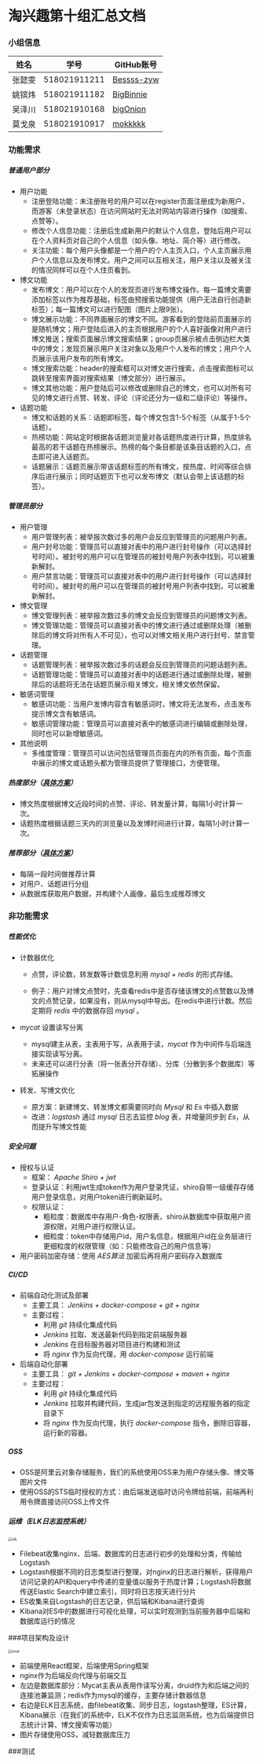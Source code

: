 # 淘兴趣第十组汇总文档

### 小组信息

| 姓名   | 学号         | GitHub账号                                                   |
| ------ | ------------ | ------------------------------------------------------------ |
| 张懿雯 | 518021911211 | [Bessss-zyw](https://github.com/orgs/Amoy-interest/people/Bessss-zyw) |
| 姚镔炜 | 518021911182 | [BigBinnie](https://github.com/orgs/Amoy-interest/people/BigBinnie) |
| 吴泽川 | 518021910168 | [bigOnion](https://github.com/orgs/Amoy-interest/people/explodingnerk) |
| 莫戈泉 | 518021910917 | [mokkkkk](https://github.com/orgs/Amoy-interest/people/mokkkkk) |



### 功能需求

##### 普通用户部分

- 用户功能
  - 注册登陆功能：未注册账号的用户可以在register页面注册成为新用户，而游客（未登录状态）在访问网站时无法对网站内容进行操作（如搜索、点赞等）。
  - 修改个人信息功能：注册后生成新用户的默认个人信息，登陆后用户可以在个人资料页对自己的个人信息（如头像、地址、简介等）进行修改。
  - 关注功能：每个用户头像都是一个用户的个人主页入口，个人主页展示用户个人信息以及发布博文。用户之间可以互相关注，用户关注以及被关注的情况同样可以在个人住页看到。
- 博文功能
  - 发布博文：用户可以在个人的发现页进行发布博文操作。每一篇博文需要添加标签以作为推荐基础，标签由预搜索功能提供（用户无法自行创造新标签）；每一篇博文可以进行配图（图片上限9张）。
  - 博文展示功能：不同界面展示的博文不同。游客看到的登陆前页面展示的是随机博文；用户登陆后进入的主页根据用户的个人喜好画像对用户进行博文推送；搜索页面展示博文搜索结果；group页展示被点击侧边栏大类中的博文；发现页展示用户关注对象以及用户个人发布的博文；用户个人页展示该用户发布的所有博文。
  - 博文搜索功能：header的搜索框可以对博文进行搜索，点击搜索图标可以跳转至搜索界面对搜索结果（博文部分）进行展示。
  - 博文其他功能：用户登陆后可以修改或删除自己的博文，也可以对所有可见的博文进行点赞、转发、评论（评论还分为一级和二级评论）等操作。
- 话题功能
  - 博文和话题的关系：话题即标签，每个博文包含1-5个标签（从属于1-5个话题）。
  - 热榜功能：网站定时根据各话题浏览量对各话题热度进行计算，热度排名最高的若干话题在热榜展示。热榜的每个条目都是该条目话题的入口，点击即可进入话题页。
  - 话题展示：话题页展示带该话题标签的所有博文，按热度、时间等综合排序后进行展示；同时话题页下也可以发布博文（默认会带上该话题的标签）。

##### 管理员部分

- 用户管理
  - 用户管理列表：被举报次数过多的用户会反应到管理员的问题用户列表。
  - 用户封号功能：管理员可以直接对表中的用户进行封号操作（可以选择封号时间）。被封号的用户可以在管理员的被封号用户列表中找到，可以被重新解封。
  - 用户禁言功能：管理员可以直接对表中的用户进行封号操作（可以选择封号时间）。被封号的用户可以在管理员的被封号用户列表中找到，可以被重新解封。
- 博文管理
  - 博文管理列表：被举报次数过多的博文会反应到管理员的问题博文列表。
  - 博文管理功能：管理员可以直接对表中的博文进行通过或删除处理（被删除后的博文将对所有人不可见），也可以对博文相关用户进行封号、禁言管理。
- 话题管理
  - 话题管理列表：被举报次数过多的话题会反应到管理员的问题话题列表。
  - 话题管理功能：管理员可以直接对表中的话题进行通过或删除处理，被删除后的话题将无法在话题页展示相关博文，相关博文依然保留。
- 敏感词管理
  - 敏感词功能：当用户发博内容含有敏感词时，博文将无法发布，点击发布提示博文含有敏感词。
  - 敏感词管理功能：管理员可以直接对表中的敏感词进行编辑或删除处理，同时也可以新增敏感词。
- 其他说明
  - 多维度管理：管理员可以访问包括管理员页面在内的所有页面，每个页面中展示的博文或话题头都为管理员提供了管理接口，方便管理。

##### 热度部分（[具体方案](https://github.com/Amoy-interest/Doc/blob/master/final/热度算法.md)）

- 博文热度根据博文近段时间的点赞、评论、转发量计算，每隔1小时计算一次。
- 话题热度根据话题三天内的浏览量以及发博时间进行计算，每隔1小时计算一次。

##### 推荐部分（[具体方案](https://github.com/Amoy-interest/Doc/blob/master/final/推荐算法.md)）

- 每隔一段时间做推荐计算
- 对用户、话题进行分组
- 从数据库获取用户数据，并构建个人画像，最后生成推荐博文



### 非功能需求

##### 性能优化

* 计数器优化

  * 点赞，评论数，转发数等计数信息利用 *mysql + redis* 的形式存储。

  * 例子：用户对博文点赞时，先查看redis中是否存储该博文的点赞数以及博文的点赞记录，如果没有，则从mysql中导出。在redis中进行计数。然后定期将 *redis* 中的数据存回 *mysql* 。

* *mycat* 设置读写分离
  * mysql建主从表，主表用于写，从表用于读，*mycat* 作为中间件与后端连接实现读写分离。
  * 未来还可以进行分表（将一张表分开存储）、分库（分散到多个数据库）等拓展操作
* 转发、写博文优化
  * 原方案：新建博文、转发博文都需要同时向 *Mysql* 和 *Es* 中插入数据
  * 改进：*logstash* 通过 *mysql* 日志去监控 *blog* 表，并增量同步到 *Es*，从而提升写博文性能

##### 安全问题

- 授权与认证
  - 框架： *Apache Shiro + jwt*
  - 登录认证：利用jwt生成token作为用户登录凭证，shiro自带一级缓存存储用户登录信息，对用户token进行刷新延时。
  - 权限认证：
    - 粗粒度：数据库中存用户-角色-权限表，shiro从数据库中获取用户资源权限，对用户进行权限认证。
    - 细粒度：token中存储用户id，用户名信息，根据用户id在业务层进行更细粒度的权限管理（如：只能修改自己的用户信息等）
- 用户密码加密存储：使用 *AES算法* 加密后再将用户密码存入数据库

##### CI/CD

- 前端自动化测试及部署
  - 主要工具： *Jenkins + docker-compose + git + nginx* 
  - 主要过程：
    - 利用 *git* 持续化集成代码
    - *Jenkins* 拉取、发送最新代码到指定前端服务器
    - *Jenkins* 在目标服务器对项目进行构建和测试
    - 将 *nginx* 作为反向代理，用 *docker-compose* 运行前端
- 后端自动化部署
  - 主要工具： *git + Jenkins + docker-compose + maven + nginx* 
  - 主要过程：
    - 利用 *git* 持续化集成代码
    - *Jenkins* 拉取并构建代码，生成jar包发送到指定的远程服务器的指定目录下
    - 将 *nginx* 作为反向代理，执行 *docker-compose* 指令，删除旧容器，运行新的容器。

##### OSS

- OSS是阿里云对象存储服务，我们的系统使用OSS来为用户存储头像、博文等图片文件
- 使用OSS的STS临时授权的方式：由后端发送临时访问令牌给前端，前端再利用令牌直接访问OSS上传文件



##### 运维（ELK日志监控系统）

<img src="./img/ELK.png" alt="elk" style="zoom:50%;" />

- Filebeat收集nginx、后端、数据库的日志进行初步的处理和分类，传输给Logstash
- Logstash根据不同的日志类型进行整理，对nginx的日志进行解析，获得用户访问记录的API和query中传递的变量值以服务于热度计算；Logstash将数据传送Elastic Search中建立索引，同时将日志按天进行分片
- ES收集来自Logstash的日志记录，供后端和Kibana进行查询
- Kibana对ES中的数据进行可视化处理，可以实时观测到当前服务器中后端和数据库运行的情况



###项目架构及设计

<img src="./img/总体架构.png" alt="total" style="zoom:50%;" />

- 前端使用React框架，后端使用Spring框架
- nginx作为后端反向代理与前端交互
- 左边是数据库部分：Mycat主表从表用作读写分离，druid作为和后端之间的连接池兼监测；redis作为mysql的缓存，主要存储计数器信息
- 右边是ELK日志系统，由filebeat收集、同步日志，logstash整理，ES计算，Kibana展示（在我们的系统中，ELK不仅作为日志监测系统，也为后端提供日志统计计算、博文搜索等功能）
- 图片存储使用OSS，减轻数据库压力



###测试

